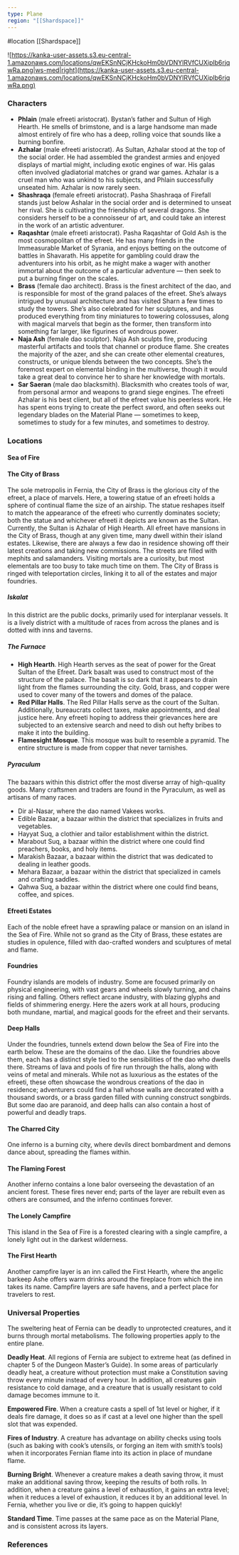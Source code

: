 ```yaml
---
type: Plane
region: "[[Shardspace]]"
---
```

 #location [[Shardspace]]

![https://kanka-user-assets.s3.eu-central-1.amazonaws.com/locations/qwEKSnNCjKHckoHm0bVDNYlRVfCUXiplb6rjqwRa.png|ws-med|right](https://kanka-user-assets.s3.eu-central-1.amazonaws.com/locations/qwEKSnNCjKHckoHm0bVDNYlRVfCUXiplb6rjqwRa.png)

### Characters

* **Phlain** (male efreeti aristocrat). Bystan’s father and Sultun of High Hearth. He smells of brimstone, and is a large handsome man made almost entirely of fire who has a deep, rolling voice that sounds like a burning bonfire.
* **Azhalar** (male efreeti aristocrat). As Sultan, Azhalar stood at the top of the social order. He had assembled the grandest armies and enjoyed displays of martial might, including exotic engines of war. His galas often involved gladiatorial matches or grand war games. Azhalar is a cruel man who was unkind to his subjects, and Phlain successfully unseated him. Azhalar is now rarely seen.
* **Shashraqa** (female efreeti aristocrat). Pasha Shashraqa of Firefall stands just below Ashalar in the social order and is determined to unseat her rival. She is cultivating the friendship of several dragons. She considers herself to be a connoisseur of art, and could take an interest in the work of an artistic adventurer.
* **Raqashtar** (male efreeti aristocrat). Pasha Raqashtar of Gold Ash is the most cosmopolitan of the efreet. He has many friends in the Immeasurable Market of Syrania, and enjoys betting on the outcome of battles in Shavarath. His appetite for gambling could draw the adventurers into his orbit, as he might make a wager with another immortal about the outcome of a particular adventure — then seek to put a burning finger on the scales.
* **Brass** (female dao architect). Brass is the finest architect of the dao, and is responsible for most of the grand palaces of the efreet. She’s always intrigued by unusual architecture and has visited Sharn a few times to study the towers. She’s also celebrated for her sculptures, and has produced everything from tiny miniatures to towering colossuses, along with magical marvels that begin as the former, then transform into something far larger, like figurines of wondrous power.
* **Naja Ash** (female dao sculptor). Naja Ash sculpts fire, producing masterful artifacts and tools that channel or produce flame. She creates the majority of the azer, and she can create other elemental creatures, constructs, or unique blends between the two concepts. She’s the foremost expert on elemental binding in the multiverse, though it would take a great deal to convince her to share her knowledge with mortals.
* **Sar Saeran** (male dao blacksmith). Blacksmith who creates tools of war, from personal armor and weapons to grand siege engines. The efreeti Azhalar is his best client, but all of the efreet value his peerless work. He has spent eons trying to create the perfect sword, and often seeks out legendary blades on the Material Plane — sometimes to keep, sometimes to study for a few minutes, and sometimes to destroy.

### Locations

#### Sea of Fire

#### The City of Brass
The sole metropolis in Fernia, the City of Brass is the glorious city of the efreet, a place of marvels. Here, a towering statue of an efreeti holds a sphere of continual flame the size of an airship. The statue reshapes itself to match the appearance of the efreeti who currently dominates society; both the statue and whichever efreeti it depicts are known as the Sultan. Currently, the Sultan is Azhalar of High Hearth.  All efreet have mansions in the City of Brass, though at any given time, many dwell within their island estates. Likewise, there are always a few dao in residence showing off their latest creations and taking new commissions. The streets are filled with mephits and salamanders. Visiting mortals are a curiosity, but most elementals are too busy to take much time on them. The City of Brass is ringed with teleportation circles, linking it to all of the estates and major foundries.

##### Iskalat
In this district are the public docks, primarily used for interplanar vessels. It is a lively district with a multitude of races from across the planes and is dotted with inns and taverns.

##### The Furnace
* **High Hearth**. High Hearth serves as the seat of power for the Great Sultan of the Efreet. Dark basalt was used to construct most of the structure of the palace. The basalt is so dark that it appears to drain light from the flames surrounding the city. Gold, brass, and copper were used to cover many of the towers and domes of the palace.
* **Red Pillar Halls**. The Red Pillar Halls serve as the court of the Sultan. Additionally, bureaucrats collect taxes, make appointments, and deal justice here. Any efreeti hoping to address their grievances here are subjected to an extensive search and need to dish out hefty bribes to make it into the building.
* **Flamesight Mosque**. This mosque was built to resemble a pyramid. The entire structure is made from copper that never tarnishes.

##### Pyraculum
The bazaars within this district offer the most diverse array of high-quality goods. Many craftsmen and traders are found in the Pyraculum, as well as artisans of many races.
- Dir al-Nasar, where the dao named Vakees works.
- Edible Bazaar, a bazaar within the district that specializes in fruits and vegetables.
- Hayyat Suq, a clothier and tailor establishment within the district.
- Marabout Suq, a bazaar within the district where one could find preachers, books, and holy items.
- Marakish Bazaar, a bazaar within the district that was dedicated to dealing in leather goods.
- Mehara Bazaar, a bazaar within the district that specialized in camels and crafting saddles.
- Qahwa Suq, a bazaar within the district where one could find beans, coffee, and spices.

#### Efreeti Estates
Each of the noble efreet have a sprawling palace or mansion on an island in the Sea of Fire. While not so grand as the City of Brass, these estates are studies in opulence, filled with dao-crafted wonders and sculptures of metal and flame.

#### Foundries
Foundry islands are models of industry. Some are focused primarily on physical engineering, with vast gears and wheels slowly turning, and chains rising and falling. Others reflect arcane industry, with blazing glyphs and fields of shimmering energy. Here the azers work at all hours, producing both mundane, martial, and magical goods for the efreet and their servants.

#### Deep Halls
Under the foundries, tunnels extend down below the Sea of Fire into the earth below. These are the domains of the dao. Like the foundries above them, each has a distinct style tied to the sensibilities of the dao who dwells there. Streams of lava and pools of fire run through the halls, along with veins of metal and minerals. While not as luxurious as the estates of the efreeti, these often showcase the wondrous creations of the dao in residence; adventurers could find a hall whose walls are decorated with a thousand swords, or a brass garden filled with cunning construct songbirds. But some dao are paranoid, and deep halls can also contain a host of powerful and deadly traps.

#### The Charred City
One inferno is a burning city, where devils direct bombardment and demons dance about, spreading the flames within.

#### The Flaming Forest
Another inferno contains a lone balor overseeing the devastation of an ancient forest. These fires never end; parts of the layer are rebuilt even as others are consumed, and the inferno continues forever.

#### The Lonely Campfire
This island in the Sea of Fire is a forested clearing with a single campfire, a lonely light out in the darkest wilderness.

#### The First Hearth
Another campfire layer is an inn called the First Hearth, where the angelic barkeep Ashe offers warm drinks around the fireplace from which the inn takes its name. Campfire layers are safe havens, and a perfect place for travelers to rest.

### Universal Properties

The sweltering heat of Fernia can be deadly to unprotected creatures, and it burns through mortal metabolisms. The following properties apply to the entire plane.

**Deadly Heat**. All regions of Fernia are subject to extreme heat (as defined in chapter 5 of the Dungeon Master’s Guide). In some areas of particularly deadly heat, a creature without protection must make a Constitution saving throw every minute instead of every hour. In addition, all creatures gain resistance to cold damage, and a creature that is usually resistant to cold damage becomes immune to it.

**Empowered Fire**. When a creature casts a spell of 1st level or higher, if it deals fire damage, it does so as if cast at a level one higher than the spell slot that was expended.

**Fires of Industry**. A creature has advantage on ability checks using tools (such as baking with cook’s utensils, or forging an item with smith’s tools) when it incorporates Fernian flame into its action in place of mundane flame.

**Burning Bright**. Whenever a creature makes a death saving throw, it must make an additional saving throw, keeping the results of both rolls. In addition, when a creature gains a level of exhaustion, it gains an extra level; when it reduces a level of exhaustion, it reduces it by an additional level. In Fernia, whether you live or die, it’s going to happen quickly!

**Standard Time**. Time passes at the same pace as on the Material Plane, and is consistent across its layers.

### References
